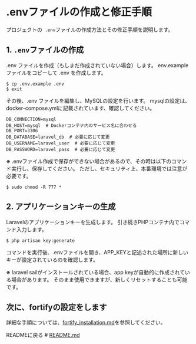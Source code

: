 # .envファイルの作成と修正手順

プロジェクトの` .env`ファイルの作成方法とその修正手順を説明します。

## 1. `.env`ファイルの作成

.env ファイルを作成（もしまだ作成されていない場合）します。
env.example ファイルをコピーして .env を作成します。

```
$ cp .env.example .env
$ exit
```

その後、.env ファイルを編集し、MySQLの設定を行います。
mysqlの設定は、docker-compose.ymlに記載されています、確認してください。

```env
DB_CONNECTION=mysql 
DB_HOST=mysql  # Dockerコンテナ内のサービス名に合わせる 
DB_PORT=3306 
DB_DATABASE=laravel_db  # 必要に応じて変更 
DB_USERNAME=laravel_user  # 必要に応じて変更
DB_PASSWORD=laravel_pass  # 必要に応じて変更
```

**※** .envファイル作成で保存ができない場合があるので、その時は以下のコマンド実行し、保存してください。
ただし、セキュリティ上、本番環境では注意が必要です。

```
$ sudo chmod -R 777 *
```


## 2. アプリケーションキーの生成

Laravelのアプリケーションキーを生成します。
引き続きPHPコンテナ内でコマンド入力します。


```
$ php artisan key:generate
```

コマンドを実行後、.envファイルを開き、APP_KEYと記述された場所に新しいキーが設定されているのを確認します。

**※** laravel sailがインストールされている場合、app keyが自動的に作成されている場合があります。
そのまま使用できますが、新しくリセットすることも可能です。

## 次に、fortifyの設定をします

詳細な手順については、[fortify_installation.md](./docs/fortify_installation.md)を参照してください。

READMEに戻る # [README.md](../README.md)
